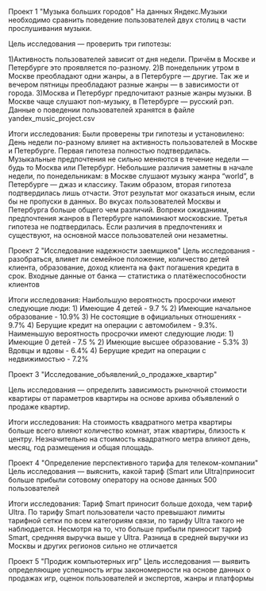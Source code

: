 Проект 1 "Музыка больших городов"
На данных Яндекс.Музыки необходимо сравнить поведение пользователей двух столиц в части прослушивания музыки.

Цель исследования — проверить три гипотезы:

1)Активность пользователей зависит от дня недели. Причём в Москве и Петербурге это проявляется по-разному.
2)В понедельник утром в Москве преобладают одни жанры, а в Петербурге — другие. Так же и вечером пятницы преобладают разные жанры — в зависимости от города.
3)Москва и Петербург предпочитают разные жанры музыки. В Москве чаще слушают поп-музыку, в Петербурге — русский рэп.
Данные о поведении пользователей хранятся в файле yandex_music_project.csv

Итоги исследования:
Были проверены три гипотезы и установилено:
День недели по-разному влияет на активность пользователей в Москве и Петербурге.
Первая гипотеза полностью подтвердилась.
Музыкальные предпочтения не сильно меняются в течение недели — будь то Москва или Петербург. Небольшие различия заметны в начале недели, по понедельникам:
в Москве слушают музыку жанра “world”,
в Петербурге — джаз и классику.
Таким образом, вторая гипотеза подтвердилась лишь отчасти. Этот результат мог оказаться иным, если бы не пропуски в данных.
Во вкусах пользователей Москвы и Петербурга больше общего чем различий. Вопреки ожиданиям, предпочтения жанров в Петербурге напоминают московские.
Третья гипотеза не подтвердилась. Если различия в предпочтениях и существуют, на основной массе пользователей они незаметны.


Проект 2 "Исследование надежности заемщиков"
Цель исследования - разобраться, влияет ли семейное положение, количество детей клиента, образование, доход клиента на факт погашения кредита в срок. Входные данные от банка — статистика о платёжеспособности клиентов

Итоги исследования:
Наибольшую вероятность просрочки имеют следующие люди: 1) Имеющие 4 детей - 9.7 % 2) Имеющие начальное образование - 10.9% 3) Не состоящие в официальных отношениях - 9.7% 4) Берущие кредит на операции с автомобилем - 9.3%. Наименьшую вероятность просрочки имеют следующие люди: 1) Имеющие 0 детей - 7.5 % 2) Имеющие высшее образование - 5.3% 3) Вдовцы и вдовы - 6.4% 4) Берущие кредит на операции с недвижимостью - 7.2%

Проект 3 "Исследование_объявлений_о_продажке_квартир"

Цель исследования — определить зависимость рыночной стоимости квартиры  от параметров квартиры на основе архива объявлений о продаже квартир.

Итоги исследования: На стоимость квадратного метра квартиры больше всего влияют количество комнат, этаж квартиры, близость к центру. Незначительно на стоимость квадратного метра влияют день, месяц, год размещения и общая площадь.

Проект 4 "Определение перспективного тарифа для телеком-компании"
Цель исследования — выяснить, какой тариф (Smart или Ultra)приносит больше прибыли сотовому оператору на основе данных 500 пользователей

Итоги исследования: Тариф Smart приносит больше дохода, чем тариф Ultra. По тарифу Smart пользователи часто превышают лимиты тарифной сетки по всем категориям связи, по тарифу Ultra такого не наблюдается. Несмотря на то, что больше прибыли приносит тариф Smart, среднняя выручка выше у Ultra. Разница в средней выручки из Москвы и других регионов сильно не отличается

Проект 5 "Продиж компьютерных игр"
Цель исследования — выявить определяющие успешность игры закономерности на основе данных о продажах игр, оценок пользователей и экспертов, жанры и платформы


